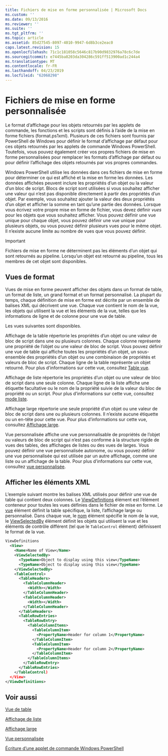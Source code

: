 ```yaml
---
title: Fichiers de mise en forme personnalisée | Microsoft Docs
ms.custom: ''
ms.date: 09/13/2016
ms.reviewer: ''
ms.suite: ''
ms.tgt_pltfrm: ''
ms.topic: article
ms.assetid: 85d27545-8097-4010-9947-6d8b3ce2eac0
caps.latest.revision: 15
ms.openlocfilehash: 71c1c181058c5646c817b90d9832976a78c6c7de
ms.sourcegitcommit: e7445ba8203da304286c591ff513900ad1c244a4
ms.translationtype: MT
ms.contentlocale: fr-FR
ms.lasthandoff: 04/23/2019
ms.locfileid: "62068298"
---
```

# <a name="custom-formatting-files"></a>Fichiers de mise en forme personnalisée

Le format d’affichage pour les objets retournés par les applets de commande, les fonctions et les scripts sont définis à l’aide de la mise en forme fichiers (format.ps1xml). Plusieurs de ces fichiers sont fournis par PowerShell de Windows pour définir le format d’affichage par défaut pour ces objets retournés par les applets de commande Windows PowerShell. Toutefois, vous pouvez également créer vos propres fichiers de mise en forme personnalisées pour remplacer les formats d’affichage par défaut ou pour définir l’affichage des objets retournés par vos propres commandes.

Windows PowerShell utilise les données dans ces fichiers de mise en forme pour déterminer ce qui est affiché et la mise en forme les données. Les données affichées peuvent inclure les propriétés d’un objet ou la valeur d’un bloc de script.  Blocs de script sont utilisées si vous souhaitez afficher une valeur qui n’est pas disponible directement à partir des propriétés d’un objet. Par exemple, vous souhaitez ajouter la valeur des deux propriétés d’un objet et afficher la somme en tant qu’une partie des données. Lorsque vous écrivez votre propre mise en forme de fichier, vous devez définir *vues* pour les objets que vous souhaitez afficher. Vous pouvez définir une vue unique pour chaque objet, vous pouvez définir une vue unique pour plusieurs objets, ou vous pouvez définir plusieurs vues pour le même objet. Il n’existe aucune limite au nombre de vues que vous pouvez définir.

> [!IMPORTANT]
> Fichiers de mise en forme ne déterminent pas les éléments d’un objet qui sont retournés au pipeline. Lorsqu’un objet est retourné au pipeline, tous les membres de cet objet sont disponibles.

## <a name="format-views"></a>Vues de format

Vues de mise en forme peuvent afficher des objets dans un format de table, un format de liste, un grand format et un format personnalisé. La plupart du temps, chaque définition de mise en forme est décrite par un ensemble de balises XML qui décrivent une vue. Chaque vue contient le nom de la vue, les objets qui utilisent la vue et les éléments de la vue, telles que les informations de ligne et de colonne pour une vue de table.

Les vues suivantes sont disponibles.

Affichage de la table répertorie les propriétés d’un objet ou une valeur de bloc de script dans une ou plusieurs colonnes. Chaque colonne représente une propriété de l’objet ou une valeur de bloc de script. Vous pouvez définir une vue de table qui affiche toutes les propriétés d’un objet, un sous-ensemble des propriétés d’un objet ou une combinaison de propriétés et valeurs de bloc de script. Chaque ligne de la table représente un objet retourné. Pour plus d’informations sur cette vue, consultez [Table vue](../format/creating-a-table-view.md).

Affichage de liste répertorie les propriétés d’un objet ou une valeur de bloc de script dans une seule colonne. Chaque ligne de la liste affiche une étiquette facultative ou le nom de la propriété suivie de la valeur du bloc de propriété ou un script. Pour plus d’informations sur cette vue, consultez [mode liste](../format/creating-a-list-view.md).

Affichage large répertorie une seule propriété d’un objet ou une valeur de bloc de script dans une ou plusieurs colonnes. Il n’existe aucune étiquette ou un en-tête pour cette vue. Pour plus d’informations sur cette vue, consultez [Affichage large](../format/creating-a-wide-view.md).

Vue personnalisée affiche une vue personnalisable de propriétés de l’objet ou valeurs de bloc de script qui n’est pas conforme à la structure rigide de vues des tables, des affichages de listes ou des vues de larges. Vous pouvez définir une vue personnalisée autonome, ou vous pouvez définir une vue personnalisée qui est utilisée par un autre affichage, comme une liste ou un affichage de la table. Pour plus d’informations sur cette vue, consultez [vue personnalisée](../format/creating-custom-controls.md).

## <a name="view-xml-elements"></a>Afficher les éléments XML

L’exemple suivant montre les balises XML utilisés pour définir une vue de table qui contient deux colonnes. Le [ViewDefinitions](../format/viewdefinitions-element-format.md) élément est l’élément conteneur pour toutes les vues définies dans le fichier de mise en forme. Le [vue](../format/view-element-format.md) élément définit la table spécifique, la liste, l’affichage large ou personnalisé. Dans chaque vue, le [nom](../format/name-element-for-view-format.md) élément spécifie le nom de la vue, le [ViewSelectedBy](../format/viewselectedby-element-format.md) élément définit les objets qui utilisent la vue et les éléments de contrôle différent (tel que le `TableControl` élément) définissent le format de la vue.

```xml
ViewDefinitions
  <View>
    <Name>Name of View</Name>
    <ViewSelectedBy>
      <TypeName>Object to display using this view</TypeName>
      <TypeName>Object to display using this view</TypeName>
    </ViewSelectedBy>
    <TableControl>
      <TableHeaders>
        <TableColumnHeader>
          <Width></Width>
        </TableColumnHeader>
        <TableColumnHeader>
          <Width></Width>
        </TableColumnHeader>
      </TableHeaders>
      <TableRowEntries>
        <TableRowEntry>
          <TableColumnItems>
            <TableColumnItem>
              <PropertyName>Header for column 1</PropertyName>
            </TableColumnItem>
            <TableColumnItem>
              <PropertyName>Header for column 2</PropertyName>
            </TableColumnItem>
          </TableColumnItems>
        </TableRowEntry>
      </TableRowEntries>
    </TableControl)
  </View>
</ViewDefinitions>

```

## <a name="see-also"></a>Voir aussi

[Vue de table](../format/creating-a-table-view.md)

[Affichage de liste](../format/creating-a-list-view.md)

[Affichage large](../format/creating-a-wide-view.md)

[Vue personnalisée](../format/creating-custom-controls.md)

[Écriture d’une applet de commande Windows PowerShell](./writing-a-windows-powershell-cmdlet.md)
